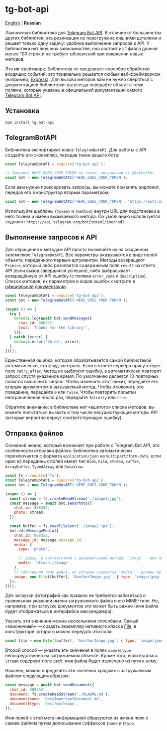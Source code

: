 # tg-bot-api

[English](README.md) | **Russian**

Лаконичная библиотека для [Telegram Bot API](https://core.telegram.org/bots/api). В отличие от большинства других библиотек, эта реализация не перегружена лишними деталями и решает только одну задачу: удобное выполнение запросов к API. У библиотеки нет внешних зависимостей, она состоит из 1 файла длиной менее 100 строк и не требует обновлений при появлении новых методов.

Это **не** фреймворк. Библиотека не предлагает способов обработки входящих событий: это тривиально решается любым веб-фреймворком (например, [Express](https://expressjs.com/)). Для вызова методов вам не нужно сверяться с документацией библиотеки: вы всегда передаёте объект с теми полями, которые указаны в официальной документации самого [Telegram Bot API](https://core.telegram.org/bots/api).

## Установка

```
npm install tg-bot-api
```

## TelegramBotAPI

Библиотека экспортирует класс `TelegramBotAPI`. Для работы с API создайте его экземпляр, передав токен вашего бота:

```js
const TelegramBotAPI = require('tg-bot-api');

// Замените HERE_GOES_YOUR_TOKEN на токен, полученный от @BotFather
const bot = new TelegramBotAPI('HERE_GOES_YOUR_TOKEN');
```

Если вам нужно проксировать запросы, вы можете поменять эндпоинт, передав его в конструктор вторым параметром:
```js
const bot = new TelegramBotAPI('HERE_GOES_YOUR_TOKEN', 'https://bots.mn/bot{token}/{method}');
```

Используйте шаблоны `{token}` и `{method}` внутри URL для подстановки в него токена и имени вызываемого метода. По умолчанию используется эндпоинт `https://api.telegram.org/bot{token}/{method}`.

## Выполнение запросов к API

Для обращения к методам API просто вызывайте их на созданном экземпляре `TelegramBotAPI`. Все параметры указываются в виде полей объекта, переданного первым аргументом. Методы возвращают `Promise`, который либо резолвится содержимым поля `result` из ответа API (если вызов завершился успешно), либо выбрасывает возвращённую от API ошибку (с полями `error_code` и `description`). Список методов, их параметров и кодов ошибок смотрите в [официальной документации](https://core.telegram.org/bots/api).

```js
const TelegramBotAPI = require('tg-bot-api');
const bot = new TelegramBotAPI('HERE_GOES_YOUR_TOKEN');

(async () => {
  try {
    console.log(await bot.sendMessage({
      chat_id: 888352,
      text: 'Thanks for the library!',
    }));
  } catch (error) {
    console.error('Oh no', error);
  }
})();
```

Единственная ошибка, которая обрабатывается самой библиотекой автоматически, это флуд-контроль. Если в ответе сервера присутствует поле `retry_after`, метод не выбросит ошибку, а автоматически повторит запрос спустя указанное время. По умолчанию делается 10 повторных попыток выполнить запрос. Чтобы изменить этот лимит, передайте его вторым аргументом в вызываемый метод. Чтобы отключить это поведение, передайте `0` или `false`. Чтобы повторять попытки неограниченное число раз, передайте `Infinity` или `true`.

Обратите внимание: в библиотеке нет «вшитого» списка методов; вы можете попытаться вызвать в том числе несуществующие методы API (которые вероятно вернут соответствующую ошибку).

## Отправка файлов

Основной нюанс, который возникает при работе с Telegram Bot API, это особенности отправки файлов. Библиотека автоматически переключается с формата `application/json` на `multipart/form-data`, если одно из переданных полей имеет тип `Blob`, `File`, `Stream`, `Buffer`, `ArrayBuffer`, `TypedArray` или `DataView`:

```js
const fs = require('fs');
const TelegramBotAPI = require('tg-bot-api');
const bot = new TelegramBotAPI('HERE_GOES_YOUR_TOKEN');

(async () => {
  const stream = fs.createReadStream('./image1.jpg');
  const message = await bot.sendPhoto({
    chat_id: 888352,
    photo: stream,
  });

  const buffer = fs.readFileSync('./image2.jpg');
  bot.editMessageMedia({
    chat_id: 888352,
    message_id: message.message_id,
    media: {
      type: 'photo',

      // Здесь, в соответствии с документацией метода, `image` - имя поля (любое на ваше усмотрение), в котором передано тело файла
      media: 'attach://image',
    },
    // Собственно тело файла, на которое ссылается `media` - должно быть на верхнем уровне наравне с другими параметрами
    image: new File([buffer], 'AnotherImage.jpg', { type: 'image/jpeg' }), // Можно также указать просто `buffer`
  });
})();
```

Для загрузки фотографий как правило не требуется заботиться о правильном указании имени загружаемого файла и его MIME-типе. Но, например, при загрузке документов это может быть важно (имя файла будет отображаться в интерфейсе мессенджера).

Указать эти значения можно несколькими способами. Самый «каноничный» — создать экземпляр нативного класса [File](https://developer.mozilla.org/en-US/docs/Web/API/File/File), в конструкторе которого можно передать эти поля:

```js
const file = new File([buffer], 'AnotherImage.jpg', { type: 'image/jpeg' });
```

Второй способ — указать эти значения в полях `name` и `type` непосредственно на загружаемом объекте. Кроме того, если вы класс `Stream` содержит поле `path`, имя файла будет извлечено из пути к нему.

Наконец, можно определить эти значения «рядом» с загружаемым файлом следующим образом:

```js
const message = await bot.sendDocument({
  chat_id: 888352,
  document: fs.createReadStream('./README.md'),
  document$name: 'VeryImportantDocument.md',
  document$type: 'text/markdown',
});
```

Имя полей с этой мета-информацией образуются из имени поля с самим файлом путем дописывания суффиксов `$name` и `$type`.
